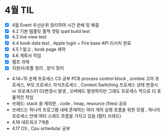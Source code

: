 # 4월 TIL
- [x] 4월 Event 우선순위 정리하여 시간 분배 및 해결
- [x] 4.2 기본 템플릿 플젝 셋팅 ipad build test
- [x] 4.3 live view test
- [x] 4.4 book data test , Apple login + Fire base API 리서치 완료
- [x] 4.5 1 알고 , book page 제작
- [x] 4.6 계획서 작업
- [x] 웹프 과제
- [x] 지원서/포폴 정리 , 양식 정리
- 4.14~15 운체 프로세스 CS 공부 PCB process control block , zombie 고아 프로세스, 부모 프로세스 자식프로세스 , Context Switching 프로세스 상태 변경시 or 프로세스01 02변경시 발생 , 오버헤드 발생하지만 그래도 프로세스 적으로 더 효율적인 작업
- 쓰레드: stack 을 제외한 , code , heap, resource (files) 공유
- 쓰레드는 하나의 프로그램 내에 존재하는 여러 개의 실행 흐름을 위한 모델 , 하나의 프로세스 안에 여러 스레드 흐름을 가지고 있음 (멀티 쓰레드)
- 4.16 네트워크 7계층
- 4.17 OS , Cpu schedular 공부

